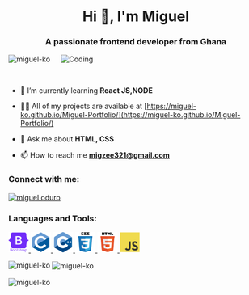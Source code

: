 
<h1 align="center">Hi 👋, I'm Miguel</h1>
<h3 align="center">A passionate frontend developer from Ghana</h3>
<img align="right" alt="Coding" width="400" src= "https://cdn.pixabay.com/photo/2018/06/08/00/48/developer-3461405_1280.png">



<p align="left"> <img src="https://komarev.com/ghpvc/?username=miguel-ko&label=Profile%20views&color=0e75b6&style=flat" alt="miguel-ko" /> </p>

<p align="left"> <a href="https://twitter.com/" target="blank"><img src="https://img.shields.io/twitter/follow/?logo=twitter&style=for-the-badge" alt="" /></a> </p>

- 🌱 I’m currently learning **React JS,NODE**

- 👨‍💻 All of my projects are available at [https://miguel-ko.github.io/Miguel-Portfolio/](https://miguel-ko.github.io/Miguel-Portfolio/)

- 💬 Ask me about **HTML, CSS**

- 📫 How to reach me **migzee321@gmail.com**

<h3 align="left">Connect with me:</h3>
<p align="left">
<a href="https://linkedin.com/in/miguel oduro" target="blank"><img align="center" src="https://raw.githubusercontent.com/rahuldkjain/github-profile-readme-generator/master/src/images/icons/Social/linked-in-alt.svg" alt="miguel oduro" height="30" width="40" /></a>
</p>

<h3 align="left">Languages and Tools:</h3>
<p align="left"> <a href="https://getbootstrap.com" target="_blank" rel="noreferrer"> <img src="https://raw.githubusercontent.com/devicons/devicon/master/icons/bootstrap/bootstrap-plain-wordmark.svg" alt="bootstrap" width="40" height="40"/> </a> <a href="https://www.cprogramming.com/" target="_blank" rel="noreferrer"> <img src="https://raw.githubusercontent.com/devicons/devicon/master/icons/c/c-original.svg" alt="c" width="40" height="40"/> </a> <a href="https://www.w3schools.com/cpp/" target="_blank" rel="noreferrer"> <img src="https://raw.githubusercontent.com/devicons/devicon/master/icons/cplusplus/cplusplus-original.svg" alt="cplusplus" width="40" height="40"/> </a> <a href="https://www.w3schools.com/css/" target="_blank" rel="noreferrer"> <img src="https://raw.githubusercontent.com/devicons/devicon/master/icons/css3/css3-original-wordmark.svg" alt="css3" width="40" height="40"/> </a> <a href="https://www.w3.org/html/" target="_blank" rel="noreferrer"> <img src="https://raw.githubusercontent.com/devicons/devicon/master/icons/html5/html5-original-wordmark.svg" alt="html5" width="40" height="40"/> </a> <a href="https://developer.mozilla.org/en-US/docs/Web/JavaScript" target="_blank" rel="noreferrer"> <img src="https://raw.githubusercontent.com/devicons/devicon/master/icons/javascript/javascript-original.svg" alt="javascript" width="40" height="40"/> </a> </p>

<p><img align="left" src="https://github-readme-stats.vercel.app/api/top-langs?username=miguel-ko&show_icons=true&locale=en&layout=compact" alt="miguel-ko" /></p>

<p>&nbsp;<img align="center" src="https://github-readme-stats.vercel.app/api?username=miguel-ko&show_icons=true&locale=en" alt="miguel-ko" /></p>

<p><img align="center" src="https://github-readme-streak-stats.herokuapp.com/?user=miguel-ko&" alt="miguel-ko" /></p>

